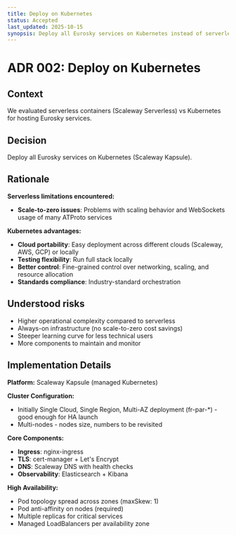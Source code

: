 ```yaml
---
title: Deploy on Kubernetes
status: Accepted
last_updated: 2025-10-15
synopsis: Deploy all Eurosky services on Kubernetes instead of serverless to achieve cloud portability, better control, and avoid scale-to-zero/WebSocket limitations.
---
```


# ADR 002: Deploy on Kubernetes

## Context

We evaluated serverless containers (Scaleway Serverless) vs Kubernetes for hosting Eurosky services.

## Decision

Deploy all Eurosky services on Kubernetes (Scaleway Kapsule).

## Rationale

**Serverless limitations encountered:**

- **Scale-to-zero issues**: Problems with scaling behavior and WebSockets usage of many ATProto services

**Kubernetes advantages:**

- **Cloud portability**: Easy deployment across different clouds (Scaleway, AWS, GCP) or locally
- **Testing flexibility**: Run full stack locally
- **Better control**: Fine-grained control over networking, scaling, and resource allocation
- **Standards compliance**: Industry-standard orchestration

## Understood risks

- Higher operational complexity compared to serverless
- Always-on infrastructure (no scale-to-zero cost savings)
- Steeper learning curve for less technical users
- More components to maintain and monitor

## Implementation Details

**Platform:** Scaleway Kapsule (managed Kubernetes)

**Cluster Configuration:**

- Initially Single Cloud, Single Region, Multi-AZ deployment (fr-par-*) - good enough for HA launch
- Multi-nodes - nodes size, numbers to be revisited

**Core Components:**

- **Ingress**: nginx-ingress
- **TLS**: cert-manager + Let's Encrypt
- **DNS**: Scaleway DNS with health checks
- **Observability**: Elasticsearch + Kibana

**High Availability:**

- Pod topology spread across zones (maxSkew: 1)
- Pod anti-affinity on nodes (required)
- Multiple replicas for critical services
- Managed LoadBalancers per availability zone
